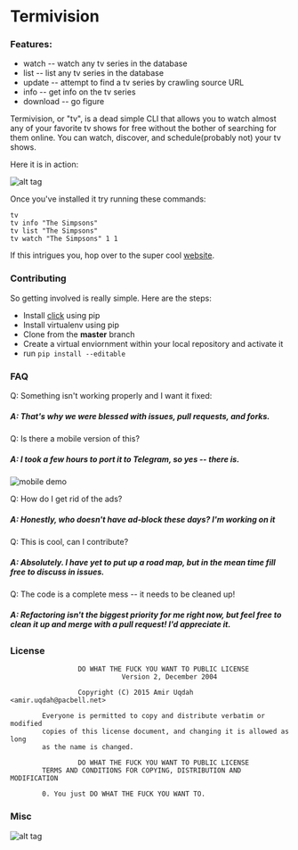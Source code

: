 # Termivision

### Features:

 * watch -- watch any tv series in the database
 * list -- list any tv series in the database
 * update -- attempt to find a tv series by crawling source URL
 * info -- get info on the tv series
 * download -- go figure


Termivision, or "tv", is a dead simple CLI that allows you to watch
almost any of your favorite tv shows for free without the bother of
searching for them online. You can watch, discover, and schedule(probably not)
your tv shows. 

Here it is in action:

![alt tag](http://bitballoon.scdn4.secure.raxcdn.com/617e9627ee0199180abefd66877beb98688872d2/055c0/terminal_television4.gif)

Once you've installed it try running these commands:

``` python\
tv
tv info "The Simpsons"
tv list "The Simpsons"
tv watch "The Simpsons" 1 1
```

If this intrigues you, hop over to the super cool [website](http://amiruqdah.github.io/tv-terminal/).

### Contributing

So getting involved is really simple.  Here are the steps:
* Install [click](https://github.com/mitsuhiko/click) using pip
* Install virtualenv using pip
* Clone from the **master** branch
* Create a virtual enviornment within your local repository and activate it
* run ```pip install --editable```

### FAQ

Q: Something isn't working properly and I want it fixed:

#####  A: That's why we were blessed with issues, pull requests, and forks.

Q: Is there a mobile version of this?

##### A: I took a few hours to port it to Telegram, so yes -- there is.

![mobile demo](http://i.imgur.com/10pm7FC.gif)

Q: How do I get rid of the ads?

##### A: Honestly, who doesn't have ad-block these days? I'm working on it

Q: This is cool, can I contribute?

##### A: Absolutely. I  have yet to put up a road map, but in the mean time fill free to discuss in issues.

Q: The code is a complete mess -- it needs to be cleaned up!

##### A: Refactoring isn't the biggest priority for me right now, but feel free to clean it up and merge with a pull request! I'd appreciate it.

##


### License

       				 DO WHAT THE FUCK YOU WANT TO PUBLIC LICENSE 
                    			Version 2, December 2004 

					 Copyright (C) 2015 Amir Uqdah <amir.uqdah@pacbell.net> 

 			Everyone is permitted to copy and distribute verbatim or modified 
 			copies of this license document, and changing it is allowed as long 
 			as the name is changed. 

           			 DO WHAT THE FUCK YOU WANT TO PUBLIC LICENSE               
   			TERMS AND CONDITIONS FOR COPYING, DISTRIBUTION AND MODIFICATION 

 	 		0. You just DO WHAT THE FUCK YOU WANT TO.

### Misc

![alt tag](http://i.imgur.com/yoCd6t4.gif)
